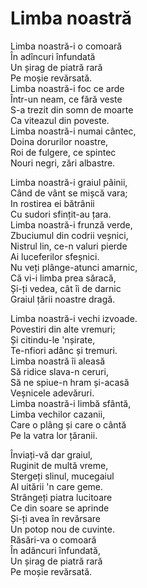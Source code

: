 # Limba noastră

Limba noastră-i o comoară\
În adîncuri înfundată\
Un șirag de piatră rară\
Pe moșie revărsată.\
Limba noastră-i foc ce arde\
Într-un neam, ce fără veste\
S-a trezit din somn de moarte\
Ca viteazul din poveste.\
Limba noastră-i numai cântec,\
Doina dorurilor noastre,\
Roi de fulgere, ce spintec\
Nouri negri, zări albastre.

Limba noastră-i graiul pâinii,\
Când de vânt se mișcă vara;\
In rostirea ei bătrânii\
Cu sudori sfințit-au țara.\
Limba noastră-i frunză verde,\
Zbuciumul din codrii veșnici,\
Nistrul lin, ce-n valuri pierde\
Ai luceferilor sfeșnici.\
Nu veți plânge-atunci amarnic,\
Că vi-i limba prea săracă,\
Și-ți vedea, cât îi de darnic\
Graiul țării noastre dragă.

Limba noastră-i vechi izvoade.\
Povestiri din alte vremuri;\
Și citindu-le 'nșirate,\
Te-nfiori adânc și tremuri.\
Limba noastră îi aleasă\
Să ridice slava-n ceruri,\
Să ne spiue-n hram și-acasă\
Veșnicele adevăruri.\
Limba noastră-i limbă sfântă,\
Limba vechilor cazanii,\
Care o plâng și care o cântă\
Pe la vatra lor țăranii.

Înviați-vă dar graiul,\
Ruginit de multă vreme,\
Stergeți slinul, mucegaiul\
Al uitării 'n care geme.\
Strângeți piatra lucitoare\
Ce din soare se aprinde\
Și-ți avea în revărsare\
Un potop nou de cuvinte.\
Răsări-va o comoară\
În adâncuri înfundată,\
Un șirag de piatră rară\
Pe moșie revărsată.
